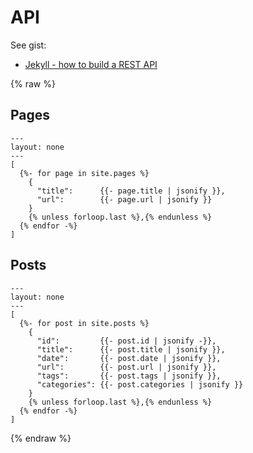 # API

See gist:

- [Jekyll - how to build a REST API](https://gist.github.com/MichaelCurrin/f8d908596276bdbb2044f04c352cb7c7)


{% raw %}

## Pages

```liquid
---
layout: none
---
[
  {%- for page in site.pages %}
    {
      "title":      {{- page.title | jsonify }},
      "url":        {{- page.url | jsonify }}
    }
    {% unless forloop.last %},{% endunless %}
  {% endfor -%}
]
```

## Posts

```liquid
---
layout: none
---
[
  {%- for post in site.posts %}
    {
      "id":         {{- post.id | jsonify -}},
      "title":      {{- post.title | jsonify }},
      "date":       {{- post.date | jsonify }},
      "url":        {{- post.url | jsonify }},
      "tags":       {{- post.tags | jsonify }},
      "categories": {{- post.categories | jsonify }}
    }
    {% unless forloop.last %},{% endunless %}
  {% endfor -%}
]
```


{% endraw %}
